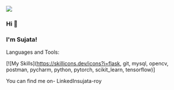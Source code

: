 ![](https://komarev.com/ghpvc/?username=Sujata2017)

### Hi 👋

### I'm Sujata!


Languages and Tools:

[![My Skills](https://skillicons.dev/icons?i=flask, git, mysql, opencv, postman, pycharm, python, pytorch, scikit_learn, tensorflow)]


You can find me on- LinkedInsujata-roy


                          
<!--
**Sujata2017/Sujata2017** is a ✨ _special_ ✨ repository because its `README.md` (this file) appears on your GitHub profile.

Here are some ideas to get you started:

- 🔭 I’m currently working on ...
- 🌱 I’m currently learning ...
- 👯 I’m looking to collaborate on ...
- 🤔 I’m looking for help with ...
- 💬 Ask me about ...
- 📫 How to reach me: ...
- 😄 Pronouns: ...
- ⚡ Fun fact: ...
-->
